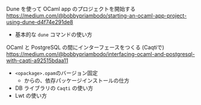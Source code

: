 
Dune を使って OCaml app のプロジェクトを開始する
https://medium.com/@bobbypriambodo/starting-an-ocaml-app-project-using-dune-d4f74e291de8

- 基本的な `dune` コマンドの使い方



OCaml と PostgreSQL の間にインターフェースをつくる (Caqtiで)
https://medium.com/@bobbypriambodo/interfacing-ocaml-and-postgresql-with-caqti-a92515bdaa11

- `<opackage>.opam`のバージョン固定
  - からの、依存パッケージインストールの仕方
- DB ライブラリの `Caqti` の使い方
- Lwt の使い方